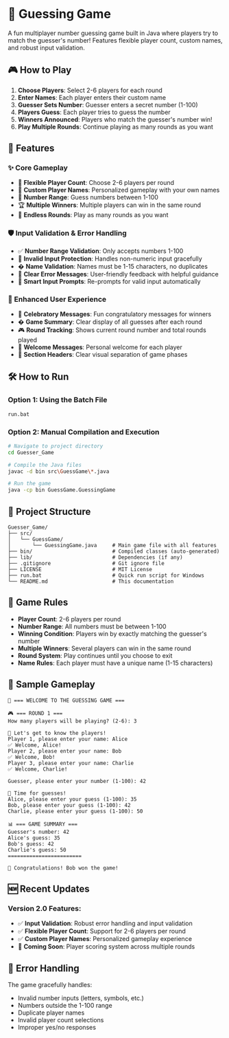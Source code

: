# 🎯 Guessing Game

A fun multiplayer number guessing game built in Java where players try to match the guesser's number! Features flexible player count, custom names, and robust input validation.

## 🎮 How to Play

1. **Choose Players**: Select 2-6 players for each round
2. **Enter Names**: Each player enters their custom name
3. **Guesser Sets Number**: Guesser enters a secret number (1-100)
4. **Players Guess**: Each player tries to guess the number
5. **Winners Announced**: Players who match the guesser's number win!
6. **Play Multiple Rounds**: Continue playing as many rounds as you want

## 🚀 Features

### ✨ Core Gameplay
- 🎯 **Flexible Player Count**: Choose 2-6 players per round
- 👥 **Custom Player Names**: Personalized gameplay with your own names
- 🎲 **Number Range**: Guess numbers between 1-100
- 🏆 **Multiple Winners**: Multiple players can win in the same round
- 🔄 **Endless Rounds**: Play as many rounds as you want

### 🛡️ Input Validation & Error Handling
- ✅ **Number Range Validation**: Only accepts numbers 1-100
- 🚫 **Invalid Input Protection**: Handles non-numeric input gracefully
- � **Name Validation**: Names must be 1-15 characters, no duplicates
- 💬 **Clear Error Messages**: User-friendly feedback with helpful guidance
- 🔄 **Smart Input Prompts**: Re-prompts for valid input automatically

### 🎨 Enhanced User Experience
- 🎉 **Celebratory Messages**: Fun congratulatory messages for winners
- � **Game Summary**: Clear display of all guesses after each round
- 🎮 **Round Tracking**: Shows current round number and total rounds played
- 👋 **Welcome Messages**: Personal welcome for each player
- 🎯 **Section Headers**: Clear visual separation of game phases

## 🛠️ How to Run

### Option 1: Using the Batch File
```bash
run.bat
```

### Option 2: Manual Compilation and Execution
```bash
# Navigate to project directory
cd Guesser_Game

# Compile the Java files
javac -d bin src\GuessGame\*.java

# Run the game
java -cp bin GuessGame.GuessingGame
```

## 📁 Project Structure

```
Guesser_Game/
├── src/
│   └── GuessGame/
│       └── GuessingGame.java     # Main game file with all features
├── bin/                          # Compiled classes (auto-generated)
├── lib/                          # Dependencies (if any)
├── .gitignore                    # Git ignore file
├── LICENSE                       # MIT License
├── run.bat                       # Quick run script for Windows
└── README.md                     # This documentation
```

## 🎯 Game Rules

- **Player Count**: 2-6 players per round
- **Number Range**: All numbers must be between 1-100
- **Winning Condition**: Players win by exactly matching the guesser's number
- **Multiple Winners**: Several players can win in the same round
- **Round System**: Play continues until you choose to exit
- **Name Rules**: Each player must have a unique name (1-15 characters)

## 🎲 Sample Gameplay

```
🎯 === WELCOME TO THE GUESSING GAME ===

🎮 === ROUND 1 ===
How many players will be playing? (2-6): 3

👥 Let's get to know the players!
Player 1, please enter your name: Alice
✅ Welcome, Alice!
Player 2, please enter your name: Bob
✅ Welcome, Bob!
Player 3, please enter your name: Charlie
✅ Welcome, Charlie!

Guesser, please enter your number (1-100): 42

🎯 Time for guesses!
Alice, please enter your guess (1-100): 35
Bob, please enter your guess (1-100): 42
Charlie, please enter your guess (1-100): 50

📊 === GAME SUMMARY ===
Guesser's number: 42
Alice's guess: 35
Bob's guess: 42
Charlie's guess: 50
========================

🎉 Congratulations! Bob won the game!
```

## 🆕 Recent Updates

### Version 2.0 Features:
- ✅ **Input Validation**: Robust error handling and input validation
- ✅ **Flexible Player Count**: Support for 2-6 players per round
- ✅ **Custom Player Names**: Personalized gameplay experience
- 🔄 **Coming Soon**: Player scoring system across multiple rounds

## 🐛 Error Handling

The game gracefully handles:
- Invalid number inputs (letters, symbols, etc.)
- Numbers outside the 1-100 range
- Duplicate player names
- Invalid player count selections
- Improper yes/no responses